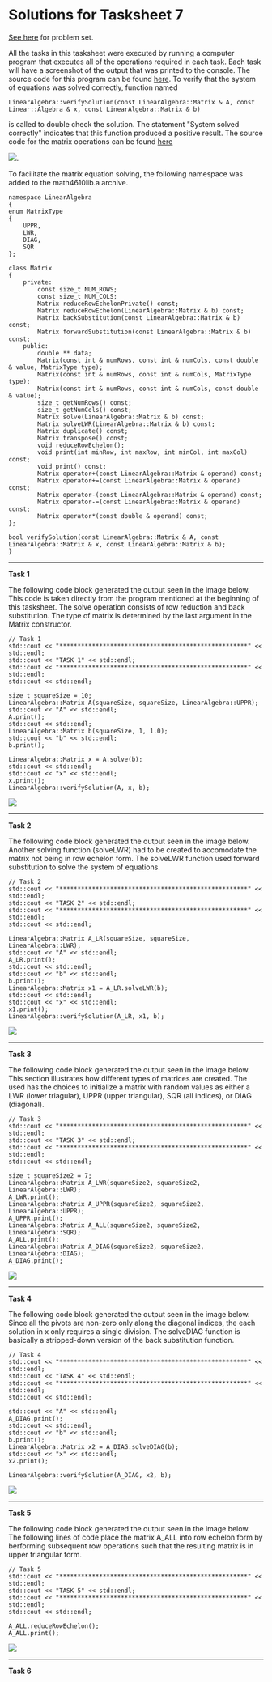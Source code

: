 # Solutions for Tasksheet 7
[See here](https://github.com/jvkoebbe/math4610/blob/master/tasksheets/tasksheet_07/pdf/tasksheet_07.pdf) for problem set.

All the tasks in this tasksheet were executed by running a computer program that executes all of the operations required in each task. Each task will have a screenshot of the output that was printed to the console. The source code for this program can be found [here](../test/task7/task7.cpp). To verify that the system of equations was solved correctly, function named

    LinearAlgebra::verifySolution(const LinearAlgebra::Matrix & A, const Linear::Algebra & x, const LinearAlgebra::Matrix & b)
  
is called to double check the solution. The statement "System solved correctly" indicates that this function produced a positive result. The source code for the matrix operations can be found [here](../src/linsolver.cpp)

<img src="https://render.githubusercontent.com/render/math?math=f(x) = e^{-x^2}sin(4x^2 - 1.0) %2B 0.051">.

To facilitate the matrix equation solving, the following namespace was added to the math4610lib.a archive. 

    namespace LinearAlgebra
    {
    enum MatrixType
    {
        UPPR,
        LWR,
        DIAG,
        SQR
    };

    class Matrix
    {
        private:
            const size_t NUM_ROWS;
            const size_t NUM_COLS;
            Matrix reduceRowEchelonPrivate() const;
            Matrix reduceRowEchelon(LinearAlgebra::Matrix & b) const;
            Matrix backSubstitution(const LinearAlgebra::Matrix & b) const;
            Matrix forwardSubstitution(const LinearAlgebra::Matrix & b) const;
        public:
            double ** data;
            Matrix(const int & numRows, const int & numCols, const double & value, MatrixType type);
            Matrix(const int & numRows, const int & numCols, MatrixType type);
            Matrix(const int & numRows, const int & numCols, const double & value);
            size_t getNumRows() const;
            size_t getNumCols() const;
            Matrix solve(LinearAlgebra::Matrix & b) const;
            Matrix solveLWR(LinearAlgebra::Matrix & b) const;
            Matrix duplicate() const;
            Matrix transpose() const;
            void reduceRowEchelon();
            void print(int minRow, int maxRow, int minCol, int maxCol) const;
            void print() const;
            Matrix operator+(const LinearAlgebra::Matrix & operand) const;
            Matrix operator+=(const LinearAlgebra::Matrix & operand) const;
            Matrix operator-(const LinearAlgebra::Matrix & operand) const;
            Matrix operator-=(const LinearAlgebra::Matrix & operand) const;
            Matrix operator*(const double & operand) const;
    };

    bool verifySolution(const LinearAlgebra::Matrix & A, const LinearAlgebra::Matrix & x, const LinearAlgebra::Matrix & b);
    }

<hr>

**Task 1**

The following code block generated the output seen in the image below. This code is taken directly from the program mentioned at the beginning of this tasksheet. The solve operation consists of row reduction and back substitution. The type of matrix is determined by the last argument in the Matrix constructor. 

    // Task 1
    std::cout << "****************************************************" << std::endl;
    std::cout << "TASK 1" << std::endl;
    std::cout << "****************************************************" << std::endl;
    std::cout << std::endl;

    size_t squareSize = 10;
    LinearAlgebra::Matrix A(squareSize, squareSize, LinearAlgebra::UPPR);
    std::cout << "A" << std::endl;
    A.print();
    std::cout << std::endl;
    LinearAlgebra::Matrix b(squareSize, 1, 1.0);
    std::cout << "b" << std::endl;
    b.print();

    LinearAlgebra::Matrix x = A.solve(b);
    std::cout << std::endl;
    std::cout << "x" << std::endl;
    x.print();
    LinearAlgebra::verifySolution(A, x, b);

![](../images/tasksheet7_task1.JPG)

<hr>

**Task 2**

The following code block generated the output seen in the image below. Another solving function (solveLWR) had to be created to accomodate the matrix not being in row echelon form. The solveLWR function used forward substitution to solve the system of equations.

    // Task 2
    std::cout << "****************************************************" << std::endl;
    std::cout << "TASK 2" << std::endl;
    std::cout << "****************************************************" << std::endl;
    std::cout << std::endl;

    LinearAlgebra::Matrix A_LR(squareSize, squareSize, LinearAlgebra::LWR);
    std::cout << "A" << std::endl;
    A_LR.print();
    std::cout << std::endl;
    std::cout << "b" << std::endl;
    b.print();
    LinearAlgebra::Matrix x1 = A_LR.solveLWR(b);
    std::cout << std::endl;
    std::cout << "x" << std::endl;
    x1.print();
    LinearAlgebra::verifySolution(A_LR, x1, b);

![](../images/tasksheet7_task2.JPG)

<hr>

**Task 3**

The following code block generated the output seen in the image below. This section illustrates how different types of matrices are created. The used has the choices to initialize a matrix with random values as either a LWR (lower triagular), UPPR (upper triangular), SQR (all indices), or DIAG (diagonal).

    // Task 3
    std::cout << "****************************************************" << std::endl;
    std::cout << "TASK 3" << std::endl;
    std::cout << "****************************************************" << std::endl;
    std::cout << std::endl;

    size_t squareSize2 = 7;
    LinearAlgebra::Matrix A_LWR(squareSize2, squareSize2, LinearAlgebra::LWR);
    A_LWR.print();
    LinearAlgebra::Matrix A_UPPR(squareSize2, squareSize2, LinearAlgebra::UPPR);
    A_UPPR.print();
    LinearAlgebra::Matrix A_ALL(squareSize2, squareSize2, LinearAlgebra::SQR);
    A_ALL.print();
    LinearAlgebra::Matrix A_DIAG(squareSize2, squareSize2, LinearAlgebra::DIAG);
    A_DIAG.print();

![](../images/tasksheet7_task3.JPG)

<hr>

**Task 4**

The following code block generated the output seen in the image below. Since all the pivots are non-zero only along the diagonal indices, the each solution in x only requires a single division. The solveDIAG function is basically a stripped-down version of the back substitution function. 

    // Task 4
    std::cout << "****************************************************" << std::endl;
    std::cout << "TASK 4" << std::endl;
    std::cout << "****************************************************" << std::endl;
    std::cout << std::endl;

    std::cout << "A" << std::endl;
    A_DIAG.print();
    std::cout << std::endl;
    std::cout << "b" << std::endl;
    b.print();
    LinearAlgebra::Matrix x2 = A_DIAG.solveDIAG(b);
    std::cout << "x" << std::endl;
    x2.print();

    LinearAlgebra::verifySolution(A_DIAG, x2, b);

![](../images/tasksheet7_task4.JPG)

<hr>

**Task 5**

The following code block generated the output seen in the image below. The following lines of code place the matrix A_ALL into row echelon form by berforming subsequent row operations such that the resulting matrix is in upper triangular form.

    // Task 5
    std::cout << "****************************************************" << std::endl;
    std::cout << "TASK 5" << std::endl;
    std::cout << "****************************************************" << std::endl;
    std::cout << std::endl;

    A_ALL.reduceRowEchelon();
    A_ALL.print();
    
![](../images/tasksheet7_task5.JPG)

<hr>

**Task 6**


